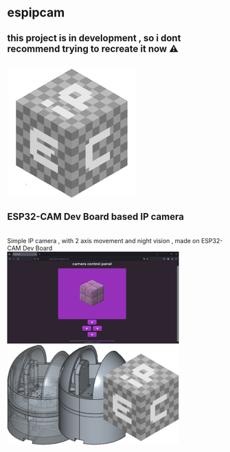 # espipcam
 ## this project is in development , so i dont recommend trying to recreate it now ⚠
 <br> <img src="res/eipc_logo.png" alt="drawing" width="300"/>
 ## ESP32-CAM Dev Board based IP camera
 <br> Simple IP camera , with 2 axis movement and night vision , made on ESP32-CAM Dev Board
 <br> <img src="res/screenshot.png" alt="screenshot" width="400"/> <img src="res/header.png" alt="screenshot" width="400"/>
